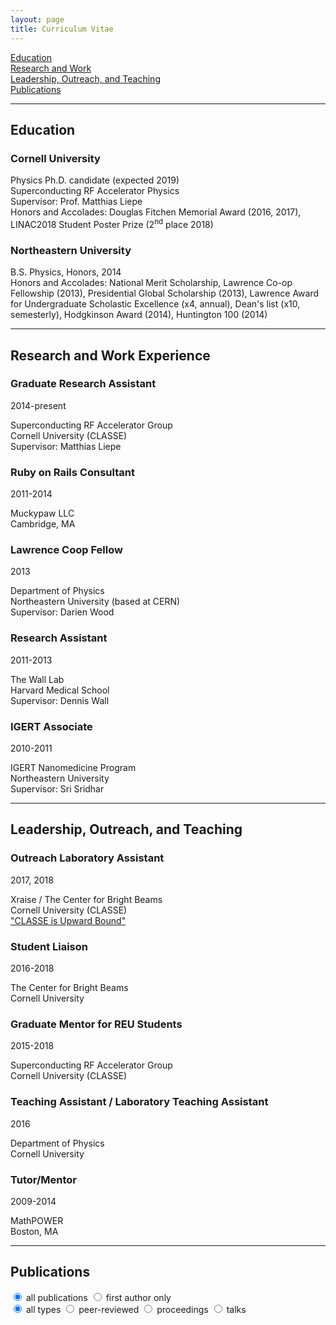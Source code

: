 ```yaml
---
layout: page
title: Curriculum Vitae
---
```



[Education](#education)  
[Research and Work](#research-and-work)  
[Leadership, Outreach, and Teaching](#leadership-outreach-and-teaching)  
[Publications](#publications)  

---

## Education

### Cornell University

Physics Ph.D. candidate (expected 2019)  
Superconducting RF Accelerator Physics  
Supervisor: Prof. Matthias Liepe  
Honors and Accolades: Douglas Fitchen Memorial Award (2016, 2017), LINAC2018 Student Poster Prize (2<sup>nd</sup> place 2018)

### Northeastern University

B.S. Physics, Honors, 2014  
Honors and Accolades: National Merit Scholarship, Lawrence Co-op Fellowship (2013), Presidential Global Scholarship (2013), Lawrence Award for Undergraduate Scholastic Excellence (x4, annual), Dean's list (x10, semesterly), Hodgkinson Award (2014), Huntington 100 (2014)


---


## Research and Work Experience

### Graduate Research Assistant

2014-present

Superconducting RF Accelerator Group  
Cornell University (CLASSE)  
Supervisor: Matthias Liepe  


### Ruby on Rails Consultant

2011-2014

Muckypaw LLC  
Cambridge, MA


### Lawrence Coop Fellow

2013

Department of Physics  
Northeastern University (based at CERN)  
Supervisor: Darien Wood

### Research Assistant

2011-2013

The Wall Lab  
Harvard Medical School  
Supervisor: Dennis Wall

### IGERT Associate

2010-2011

IGERT Nanomedicine Program  
Northeastern University  
Supervisor: Sri Sridhar


---


## Leadership, Outreach, and Teaching

### Outreach Laboratory Assistant

2017, 2018

Xraise / The Center for Bright Beams  
Cornell University (CLASSE)  
["CLASSE is Upward Bound"](https://www.classe.cornell.edu/NewsAndEvents/UpwardBoundSep18.html)

### Student Liaison

2016-2018

The Center for Bright Beams  
Cornell University  

### Graduate Mentor for REU Students

2015-2018

Superconducting RF Accelerator Group  
Cornell University (CLASSE)  


### Teaching Assistant / Laboratory Teaching Assistant

2016

Department of Physics  
Cornell University  

### Tutor/Mentor

2009-2014


MathPOWER  
Boston, MA


---


## Publications

<div id="publicationButtons">
  <div id="authorButtons" class="switch">
    <input type="radio" class="switch-input" name="firstAuthor" value="allPublications" id="allPublications" checked>
    <label for="allPublications" class="switch-label switch-label-on">all publications</label>
    <input type="radio" class="switch-input" name="firstAuthor" value="firstAuthor" id="firstAuthor">
    <label for="firstAuthor" class="switch-label switch-label-off">first author only</label>
  </div>
  <div id="typeButtons" class="switch">
    <input type="radio" class="switch-input" name="pubType" value="allTypes" id="allTypes" checked>
    <label for="allTypes" class="switch-label switch-label-on">all types</label>
    <input type="radio" class="switch-input" name="pubType" value="peerReviewed" id="peerReviewed">
    <label for="peerReviewed" class="switch-label switch-label-off">peer-reviewed</label>
    <input type="radio" class="switch-input" name="pubType" value="proceedings" id="proceedings">
    <label for="proceedings" class="switch-label switch-label-off">proceedings</label>
    <input type="radio" class="switch-input" name="pubType" value="talks" id="talks">
    <label for="talks" class="switch-label switch-label-off">talks</label>
  </div>
</div>

<div id="publicationList"> </div>
<script src="/cv/cv.js"> </script>
